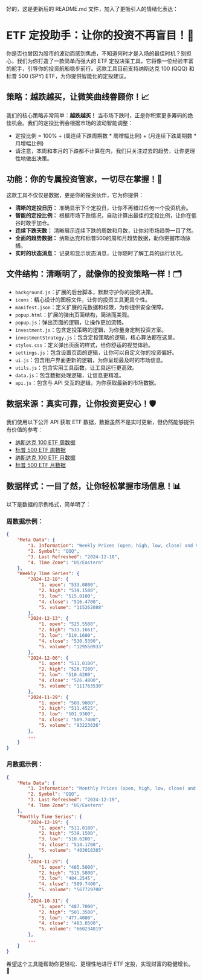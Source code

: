好的，这是更新后的 README.md 文件，加入了更吸引人的情绪化表达：

# ETF 定投助手：让你的投资不再盲目！🚀

你是否也曾因为股市的波动而感到焦虑，不知道何时才是入场的最佳时机？别担心，我们为你打造了一款简单而强大的 ETF 定投决策工具，它将像一位经验丰富的舵手，引导你的投资航船稳步前行。这款工具目前支持纳斯达克 100 (QQQ) 和标普 500 (SPY) ETF，为你提供智能化的定投建议。

## 策略：越跌越买，让微笑曲线眷顾你！📈

我们的核心策略非常简单：**越跌越买！** 当市场下跌时，正是你积累更多筹码的绝佳机会。我们的定投比例会根据市场的波动智能调整：

-   定投比例 = 100% + (周连续下跌周期数 * 周增幅比例) + (月连续下跌周期数 * 月增幅比例)
-   请注意，本周和本月的下跌都不计算在内，我们只关注过去的趋势，让你更理性地做出决策。

## 功能：你的专属投资管家，一切尽在掌握！💼

这款工具不仅仅是数据，更是你的投资伙伴，它为你提供：

-   **清晰的定投日历：** 准确显示下个定投日，让你不再错过任何一个投资机会。
-   **智能的定投比例：** 根据市场下跌情况，自动计算出最佳的定投比例，让你在低谷时敢于加仓。
-   **连续下跌天数：** 清晰展示连续下跌的周数和月数，让你对市场趋势一目了然。
-   **全面的趋势数据：** 纳斯达克和标普500的周和月趋势数据，助你把握市场脉搏。
-   **实时的状态消息：** 记录和显示状态消息，让你随时了解工具的运行状况。

## 文件结构：清晰明了，就像你的投资策略一样！🗂️

-   `background.js`：扩展的后台脚本，默默守护你的投资决策。
-   `icons`：精心设计的图标文件，让你的投资工具更具个性。
-   `manifest.json`：定义扩展的元数据和权限，为你提供安全保障。
-   `popup.html`：扩展的弹出页面结构，简洁而美观。
-   `popup.js`：弹出页面的逻辑，让操作更加流畅。
-   `investment.js`：包含定投策略的逻辑，为你量身定制投资方案。
-  `investmentStrategy.js`：包含定投策略的逻辑，核心算法都在这里。
-   `styles.css`：定义弹出页面的样式，给你舒适的视觉体验。
-   `settings.js`：包含设置页面的逻辑，让你可以自定义你的投资偏好。
-   `ui.js`：包含用户界面更新的逻辑，为你呈现最及时的市场信息。
-   `utils.js`：包含实用工具函数，让工具运行更高效。
-   `data.js`：包含数据处理逻辑，让信息更精准。
-   `api.js`：包含与 API 交互的逻辑，为你获取最新的市场数据。

## 数据来源：真实可靠，让你投资更安心！🛡️

我们使用以下公开 API 获取 ETF 数据，数据虽然不是实时更新，但仍然能够提供有价值的参考：

-   [纳斯达克 100 ETF 周数据](https://eft-pal-weekly-data-provider.digitalboyzone.workers.dev/?etf=QQQ_weekly)
-   [标普 500 ETF 周数据](https://eft-pal-weekly-data-provider.digitalboyzone.workers.dev/?etf=SPY_weekly)
-   [纳斯达克 100 ETF 月数据](https://eft-pal-monthly-data-provider.digitalboyzone.workers.dev/?etf=QQQ_monthly)
-   [标普 500 ETF 月数据](https://eft-pal-monthly-data-provider.digitalboyzone.workers.dev/?etf=QQQ_monthly)

## 数据样式：一目了然，让你轻松掌握市场信息！📊

以下是数据的示例格式，简单明了：

### 周数据示例：

```json
{
    "Meta Data": {
        "1. Information": "Weekly Prices (open, high, low, close) and Volumes",
        "2. Symbol": "QQQ",
        "3. Last Refreshed": "2024-12-18",
        "4. Time Zone": "US/Eastern"
    },
    "Weekly Time Series": {
        "2024-12-18": {
            "1. open": "533.0800",
            "2. high": "539.1500",
            "3. low": "515.0100",
            "4. close": "516.4700",
            "5. volume": "115262088"
        },
        "2024-12-13": {
            "1. open": "525.5500",
            "2. high": "533.1661",
            "3. low": "519.1600",
            "4. close": "530.5300",
            "5. volume": "129550933"
        },
        "2024-12-06": {
            "1. open": "511.0100",
            "2. high": "526.7200",
            "3. low": "510.6200",
            "4. close": "526.4800",
            "5. volume": "111763530"
        },
        "2024-11-29": {
            "1. open": "509.9000",
            "2. high": "511.4525",
            "3. low": "501.9300",
            "4. close": "509.7400",
            "5. volume": "93223636"
        },
        ...
    }
}
```

### 月数据示例：

```json
{
    "Meta Data": {
        "1. Information": "Monthly Prices (open, high, low, close) and Volumes",
        "2. Symbol": "QQQ",
        "3. Last Refreshed": "2024-12-19",
        "4. Time Zone": "US/Eastern"
    },
    "Monthly Time Series": {
        "2024-12-19": {
            "1. open": "511.0100",
            "2. high": "539.1500",
            "3. low": "510.6200",
            "4. close": "514.1700",
            "5. volume": "403018305"
        },
        "2024-11-29": {
            "1. open": "485.5000",
            "2. high": "515.5800",
            "3. low": "484.2545",
            "4. close": "509.7400",
            "5. volume": "567729700"
        },
        "2024-10-31": {
            "1. open": "487.7000",
            "2. high": "501.3500",
            "3. low": "477.4000",
            "4. close": "483.8500",
            "5. volume": "660234819"
        },
        ...
    }
}
```

希望这个工具能帮助你更轻松、更理性地进行 ETF 定投，实现财富的稳健增长。🎉
